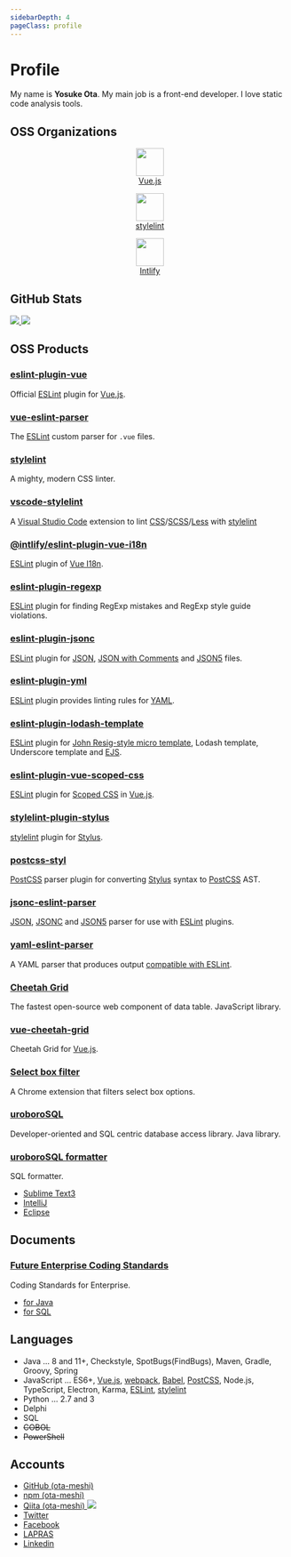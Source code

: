 ```yaml
---
sidebarDepth: 4
pageClass: profile
---
```


# Profile

My name is **Yosuke Ota**.
My main job is a front-end developer. I love static code analysis tools.

## OSS Organizations

<p class="organizations">
    <a href="https://github.com/vuejs" target="_blank">
        <p align="center">
            <img src="https://github.com/vuejs.png" height="50"><br>
            Vue.js
        </p>
    </a>
    <a href="https://github.com/stylelint" target="_blank">
        <p align="center">
            <img src="https://github.com/stylelint.png" height="50"><br>
            stylelint
        </p>
    </a>
    <a href="https://github.com/intlify" target="_blank">
        <p align="center">
            <img src="https://github.com/intlify.png" height="50"><br>
            Intlify
        </p>
    </a>
</p>

## GitHub Stats

<p class="stats" align="left">
  <a href="https://github.com/ota-meshi">
    <img class="accout-stats" src="https://github-readme-stats.vercel.app/api?username=ota-meshi&count_private=true&show_icons=true" />
  </a>
  <a href="https://github.com/ota-meshi">
    <img class="top-langs" src="https://github-readme-stats.vercel.app/api/top-langs/?username=ota-meshi&layout=compact&count_private=true" />
  </a>
</p>

## OSS Products

### [eslint-plugin-vue](https://eslint.vuejs.org/) <Badge text="Maintainer" type="warning"/>

<npm-info name="eslint-plugin-vue"></npm-info>
<gh-info repo="vuejs/eslint-plugin-vue"></gh-info>
Official [ESLint] plugin for [Vue.js].

### [vue-eslint-parser](https://github.com/vuejs/vue-eslint-parser) <Badge text="CoMaintainer" type="warning"/>

<npm-info name="vue-eslint-parser"></npm-info>
<gh-info repo="vuejs/vue-eslint-parser"></gh-info>
The [ESLint] custom parser for `.vue` files.

### [stylelint](https://stylelint.io/)

<npm-info name="stylelint"></npm-info>
<gh-info repo="stylelint/stylelint"></gh-info>
A mighty, modern CSS linter.

### [vscode-stylelint](https://marketplace.visualstudio.com/items?itemName=stylelint.vscode-stylelint) <Badge text="Maintainer" type="warning"/>

<gh-info repo="stylelint/vscode-stylelint"></gh-info>
<vs-info extension-id="stylelint.vscode-stylelint"></vs-info>

A [Visual Studio Code](https://code.visualstudio.com/) extension to lint [CSS](https://www.w3.org/Style/CSS/)/[SCSS](https://sass-lang.com/documentation/syntax)/[Less](http://lesscss.org/) with [stylelint]

### [@intlify/eslint-plugin-vue-i18n](https://eslint-plugin-vue-i18n.intlify.dev/) <Badge text="Maintainer" type="warning"/>

<npm-info name="@intlify/eslint-plugin-vue-i18n"></npm-info>
<gh-info repo="intlify/eslint-plugin-vue-i18n"></gh-info>
[ESLint] plugin of [Vue I18n].

### [eslint-plugin-regexp](https://ota-meshi.github.io/eslint-plugin-regexp/) <Badge text="Owner"/>

<npm-info name="eslint-plugin-regexp"></npm-info>
<gh-info repo="ota-meshi/eslint-plugin-regexp"></gh-info>
[ESLint] plugin for finding RegExp mistakes and RegExp style guide violations.

### [eslint-plugin-jsonc](https://ota-meshi.github.io/eslint-plugin-jsonc/) <Badge text="Owner"/>

<npm-info name="eslint-plugin-jsonc"></npm-info>
<gh-info repo="ota-meshi/eslint-plugin-jsonc"></gh-info>
[ESLint] plugin for [JSON], [JSON with Comments] and [JSON5] files.

### [eslint-plugin-yml](https://ota-meshi.github.io/eslint-plugin-yml/) <Badge text="Owner"/>

<npm-info name="eslint-plugin-yml"></npm-info>
<gh-info repo="ota-meshi/eslint-plugin-yml"></gh-info>
[ESLint] plugin provides linting rules for [YAML].

### [eslint-plugin-lodash-template](https://ota-meshi.github.io/eslint-plugin-lodash-template/) <Badge text="Owner"/>

<npm-info name="eslint-plugin-lodash-template"></npm-info>
<gh-info repo="ota-meshi/eslint-plugin-lodash-template"></gh-info>
[ESLint] plugin for [John Resig-style micro template], Lodash template, Underscore template and [EJS].

### [eslint-plugin-vue-scoped-css](https://future-architect.github.io/eslint-plugin-vue-scoped-css/) <Badge text="Owner"/>

<npm-info name="eslint-plugin-vue-scoped-css"></npm-info>
<gh-info repo="future-architect/eslint-plugin-vue-scoped-css"></gh-info>
[ESLint] plugin for [Scoped CSS] in [Vue.js].

### [stylelint-plugin-stylus](https://github.com/ota-meshi/stylelint-plugin-stylus) <Badge text="Owner"/>

<npm-info name="stylelint-plugin-stylus"></npm-info>
<gh-info repo="ota-meshi/stylelint-plugin-stylus"></gh-info>
[stylelint] plugin for [Stylus].

### [postcss-styl](https://github.com/ota-meshi/postcss-styl) <Badge text="Owner"/>

<npm-info name="postcss-styl"></npm-info>
<gh-info repo="ota-meshi/postcss-styl"></gh-info>
[PostCSS] parser plugin for converting [Stylus] syntax to [PostCSS] AST.

### [jsonc-eslint-parser](https://github.com/ota-meshi/jsonc-eslint-parser) <Badge text="Owner"/>

<npm-info name="jsonc-eslint-parser"></npm-info>
<gh-info repo="ota-meshi/jsonc-eslint-parser"></gh-info>
[JSON], [JSONC] and [JSON5] parser for use with [ESLint] plugins.

### [yaml-eslint-parser](https://github.com/ota-meshi/yaml-eslint-parser) <Badge text="Owner"/>

<npm-info name="yaml-eslint-parser"></npm-info>
<gh-info repo="ota-meshi/yaml-eslint-parser"></gh-info>
A YAML parser that produces output [compatible with ESLint](https://eslint.org/docs/developer-guide/working-with-custom-parsers#all-nodes).

### [Cheetah Grid](https://future-architect.github.io/cheetah-grid/) <Badge text="Owner"/>

<npm-info name="cheetah-grid"></npm-info>
<gh-info repo="future-architect/cheetah-grid"></gh-info>
The fastest open-source web component of data table. JavaScript library.

### [vue-cheetah-grid](https://github.com/future-architect/cheetah-grid/tree/master/packages/vue-cheetah-grid) <Badge text="Owner"/>

<npm-info name="vue-cheetah-grid"></npm-info>
Cheetah Grid for [Vue.js].

### [Select box filter](https://chrome.google.com/webstore/detail/select-box-filter/ohgdgoglcbcfofphmmnkkdbpffklhjgh) <Badge text="Owner"/>

<ch-ex-info app-key="ohgdgoglcbcfofphmmnkkdbpffklhjgh"></ch-ex-info>
A Chrome extension that filters select box options.

### [uroboroSQL](https://future-architect.github.io/uroborosql-doc/)

<gh-info repo="future-architect/uroborosql"></gh-info>
Developer-oriented and SQL centric database access library. Java library.

### [uroboroSQL formatter](https://github.com/future-architect/uroboroSQL-formatter) <Badge text="Owner"/>

SQL formatter.

- [Sublime Text3](https://packagecontrol.io/packages/uroboroSQL%20Formatter)
  <sublime-info app-name="uroboroSQL Formatter" repo="future-architect/Sublime-uroboroSQL-formatter"></sublime-info>
- [IntelliJ](https://plugins.jetbrains.com/plugin/9614-intellij-uroborosql-formatter)
  <intellij-info app-key="9614-intellij-uroborosql-formatter"></intellij-info>
- [Eclipse](https://marketplace.eclipse.org/content/eclipse-uroborosql-formatter)
  <eclipse-info app-name="eclipse-uroborosql-formatter"></eclipse-info>

## Documents

### [Future Enterprise Coding Standards](https://future-architect.github.io/coding-standards/) <Badge text="Owner"/>

<gh-info repo="future-architect/coding-standards"></gh-info>
Coding Standards for Enterprise.

- [for Java](https://future-architect.github.io/coding-standards/documents/forJava/Javaコーディング規約.html)
  <page-info href="https://future-architect.github.io/coding-standards/documents/forJava/Javaコーディング規約.html"></page-info>
- [for SQL](https://future-architect.github.io/coding-standards/documents/forSQL/SQLコーディング規約（Oracle）.html)
  <page-info href="https://future-architect.github.io/coding-standards/documents/forSQL/SQLコーディング規約（Oracle）.html"></page-info>

## Languages

- Java ... 8 and 11+, Checkstyle, SpotBugs(FindBugs), Maven, Gradle, Groovy, Spring
- JavaScript ... ES6+, [Vue.js], [webpack], [Babel], [PostCSS], Node.js, TypeScript, Electron, Karma, [ESLint], [stylelint]
- Python ... 2.7 and 3
- Delphi
- SQL
- ~~COBOL~~
- ~~PowerShell~~

## Accounts

- [GitHub (ota-meshi)](https://github.com/ota-meshi)
- [npm (ota-meshi)](https://www.npmjs.com/~ota-meshi)
- [Qiita (ota-meshi) <img src="https://img.shields.io/badge/dynamic/json.svg?label=Qiita&colorB=brightgreen&suffix= items&query=$.items_count&uri=https%3A%2F%2Fqiita.com%2Fapi%2Fv2%2Fusers%2Fota-meshi&maxAge=3600">](https://qiita.com/ota-meshi)
- [Twitter](https://twitter.com/omoteota)
- [Facebook](https://www.facebook.com/yosuke.ota.902)
- [LAPRAS](https://lapras.com/public/CCYDZXV)
- [Linkedin](https://www.linkedin.com/in/yosuke-ota-11a46513a)

[vue.js]: https://vuejs.org/
[stylelint]: https://stylelint.io/
[eslint]: https://eslint.org/
[stylus]: https://stylus-lang.com/
[postcss]: https://postcss.org/
[babel]: https://babeljs.io/
[webpack]: https://webpack.js.org/
[john resig-style micro template]: https://johnresig.com/blog/javascript-micro-templating/
[ejs]: https://ejs.co/
[scoped css]: https://vue-loader.vuejs.org/guide/scoped-css.html
[json]: https://json.org/
[jsonc]: https://github.com/microsoft/node-jsonc-parser
[json with comments]: https://github.com/microsoft/node-jsonc-parser
[json5]: https://json5.org/
[vue i18n]: https://github.com/intlify/vue-i18n-next
[yaml]: https://yaml.org/
